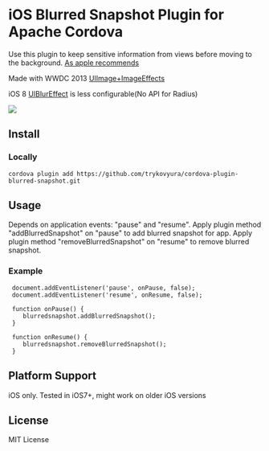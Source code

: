 # iOS Blurred Snapshot Plugin for Apache Cordova

Use this plugin to keep sensitive information from views before moving to the background.
[As apple recommends](https://developer.apple.com/library/ios/documentation/iPhone/Conceptual/iPhoneOSProgrammingGuide/BackgroundExecution/BackgroundExecution.html#//apple_ref/doc/uid/TP40007072-CH4-SW8.)

Made with WWDC 2013 [UIImage+ImageEffects](https://developer.apple.com/library/ios/samplecode/UIImageEffects/Listings/UIImageEffects_UIImageEffects_h.html#//apple_ref/doc/uid/DTS40013396-UIImageEffects_UIImageEffects_h-DontLinkElementID_8)

iOS 8 [UIBlurEffect](https://developer.apple.com/library/ios/documentation/UIKit/Reference/UIBlurEffect_Ref/) is less configurable(No API for Radius)

![](https://github.com/trykovyura/cordova-plugin-blurred-snapshot/blob/master/blurredScreenShot.png)

## Install

### Locally

```
cordova plugin add https://github.com/trykovyura/cordova-plugin-blurred-snapshot.git
```

## Usage

Depends on application events: "pause" and "resume".
Apply plugin method "addBlurredSnapshot" on "pause" to add blurred snapshot for app.
Apply plugin method "removeBlurredSnapshot" on "resume" to remove  blurred snapshot.

### Example
```
 document.addEventListener('pause', onPause, false);
 document.addEventListener('resume', onResume, false);

 function onPause() {
    blurredsnapshot.addBlurredSnapshot();
 }

 function onResume() {
    blurredsnapshot.removeBlurredSnapshot();
 }
```

## Platform Support

iOS only. Tested in iOS7+, might work on older iOS versions

## License

MIT License
